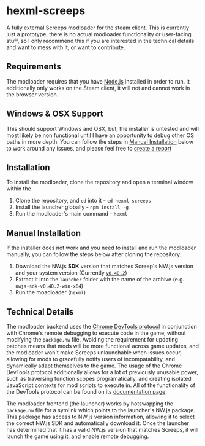 # hexml-screeps
A fully external Screeps modloader for the steam client.
This is currently just a prototype, there is no actual modloader functionality or user-facing stuff, so I only recommend this if you are interested in the technical details and want to mess with it, or want to contribute.

## Requirements
The modloader requires that you have [Node.js](https://nodejs.org/en/) installed in order to run.
It additionally only works on the Steam client, it will not and cannot work in the browser version.

## Windows & OSX Support
This should support Windows and OSX, but, the installer is untested and will most likely be non functional until I have an opportunity to debug other OS paths in more depth.
You can follow the steps in [Manual Installation](#manual-installation) below to work around any issues, and please feel free to [create a report](../../issues)

## Installation
To install the modloader, clone the repository and open a terminal window within the 
1. Clone the repository, and `cd` into it - `cd hexml-screeps`
2. Install the launcher globally - `npm install -g`
3. Run the modloader's main command - `hexml`

## Manual Installation
If the installer does not work and you need to install and run the modloader manually, you can follow the steps below after cloning the repository.
1. Download the NW.js **SDK** version that matches Screep's NW.js version and your system version (Currently [`v0.40.2`](https://dl.nwjs.io/v0.40.2/))
2. Extract it into the `launcher` folder with the name of the archive (e.g. `nwjs-sdk-v0.40.2-win-x64`)
3. Run the moadloader (`hexml`)

## Technical Details
The modloader backend uses the [Chrome DevTools protocol](https://chromedevtools.github.io/devtools-protocol/) in conjunction with Chrome's remote debugging to execute code in the game, without modifying the `package.nw` file.
Avoiding the requirement for updating patches means that mods will be more functional across game updates, and the modloader won't make Screeps unlaunchable when issues occur, allowing for mods to gracefully notify users of incompatability, and dynamically adapt themselves to the game.
The usage of the Chrome DevTools protocol additionally allows for a lot of previously unusable power, such as traversing function scopes programatically, and creating isolated JavaScript contexts for mod scripts to execute in. All of the functionality of the DevTools protocol can be found on its [documentation page](https://chromedevtools.github.io/devtools-protocol/).

The modloader frontend (the launcher) works by hotswapping the `package.nw` file for a symlink which points to the launcher's NW.js package.
This package has access to NW.js version information, allowing it to select the correct NW.js SDK and automatically download it.
Once the launcher has determined that it has a valid NW.js version that matches Screeps, it will launch the game using it, and enable remote debugging.
